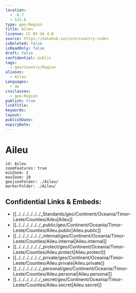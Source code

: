 ```yaml
---
location:
  - -8.7
  - 125.6
type: geo-Region
title: Aileu
license: CC BY-SA 4.0
source: https://datahub.io/core/country-codes
isDeleted: false
isReadOnly: false
draft: false
confidential: public
tags:
  - geo/Country/Region
aliases:
  - Aileu
Languages:
  - de
cssclasses:
  - geo-Region
publish: true
linkTitle:
keywords:
layout:
publishDate:
expiryDate:
---
```


# Aileu

```leaflet
id: Aileu
zoomFeatures: true 
minZoom: 2 
maxZoom: 18
geojsonFolder: ./Aileu/
markerFolder: ./Aileu/
```


## Confidential Links & Embeds: 
- [[../../../../../../_Standards/geo/Continent/Oceania/Timor-Leste/Counties/Aileu|Aileu]] 
- [[../../../../../../_public/geo/Continent/Oceania/Timor-Leste/Counties/Aileu.public|Aileu.public]] 
- [[../../../../../../_internal/geo/Continent/Oceania/Timor-Leste/Counties/Aileu.internal|Aileu.internal]] 
- [[../../../../../../_protect/geo/Continent/Oceania/Timor-Leste/Counties/Aileu.protect|Aileu.protect]] 
- [[../../../../../../_private/geo/Continent/Oceania/Timor-Leste/Counties/Aileu.private|Aileu.private]] 
- [[../../../../../../_personal/geo/Continent/Oceania/Timor-Leste/Counties/Aileu.personal|Aileu.personal]] 
- [[../../../../../../_secret/geo/Continent/Oceania/Timor-Leste/Counties/Aileu.secret|Aileu.secret]] 

